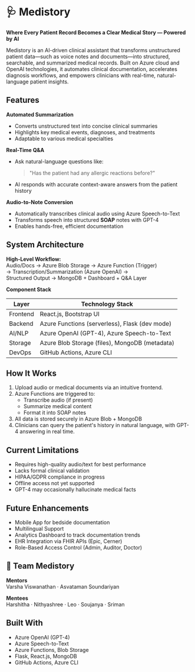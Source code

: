 # 🩺 Medistory

**Where Every Patient Record Becomes a Clear Medical Story — Powered by AI**

Medistory is an AI-driven clinical assistant that transforms unstructured patient data—such as voice notes and documents—into structured, searchable, and summarized medical records. Built on Azure cloud and OpenAI technologies, it automates clinical documentation, accelerates diagnosis workflows, and empowers clinicians with real-time, natural-language patient insights.

## Features

**Automated Summarization**  
- Converts unstructured text into concise clinical summaries  
- Highlights key medical events, diagnoses, and treatments  
- Adaptable to various medical specialties  

**Real-Time Q&A**  
- Ask natural-language questions like:  
  > "Has the patient had any allergic reactions before?"  
- AI responds with accurate context-aware answers from the patient history  

**Audio-to-Note Conversion**  
- Automatically transcribes clinical audio using Azure Speech-to-Text  
- Transforms speech into structured **SOAP** notes with GPT-4  
- Enables hands-free, efficient documentation  

## System Architecture

**High-Level Workflow:**  
Audio/Docs → Azure Blob Storage → Azure Function (Trigger)  
→ Transcription/Summarization (Azure OpenAI) →  
Structured Output → MongoDB + Dashboard + Q&A Layer

**Component Stack**

| Layer        | Technology Stack                                |
|--------------|--------------------------------------------------|
| Frontend     | React.js, Bootstrap UI                          |
| Backend      | Azure Functions (serverless), Flask (dev mode) |
| AI/NLP       | Azure OpenAI (GPT-4), Azure Speech-to-Text     |
| Storage      | Azure Blob Storage (files), MongoDB (metadata) |
| DevOps       | GitHub Actions, Azure CLI                      |

## How It Works

1. Upload audio or medical documents via an intuitive frontend.
2. Azure Functions are triggered to:
   - Transcribe audio (if present)
   - Summarize medical content
   - Format it into SOAP notes
3. All data is stored securely in Azure Blob + MongoDB
4. Clinicians can query the patient's history in natural language, with GPT-4 answering in real time.

## Current Limitations

- Requires high-quality audio/text for best performance  
- Lacks formal clinical validation  
- HIPAA/GDPR compliance in progress  
- Offline access not yet supported  
- GPT-4 may occasionally hallucinate medical facts  

## Future Enhancements

- Mobile App for bedside documentation  
- Multilingual Support  
- Analytics Dashboard to track documentation trends  
- EHR Integration via FHIR APIs (Epic, Cerner)  
- Role-Based Access Control (Admin, Auditor, Doctor)  

## 👥 Team Medistory

**Mentors**  
Varsha Viswanathan · Asvataman Soundariyan

**Mentees**  
Harshitha · Nithyashree · Leo · Soujanya · Sriman

## Built With

- Azure OpenAI (GPT-4)  
- Azure Speech-to-Text  
- Azure Functions, Blob Storage  
- Flask, React.js, MongoDB  
- GitHub Actions, Azure CLI  

